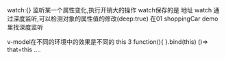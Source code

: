 watch:{} 监听某一个属性变化,执行开销大的操作
watch保存的是 地址
watch 通过深度监听,可以检测对象的属性值的修改(deep:true)
在01 shoppingCar demo里找深度监听

v-model在不同的环境中的效果是不同的
 this 3
 	function(){  }.bind(this)
 	()=>
 	that=this ....